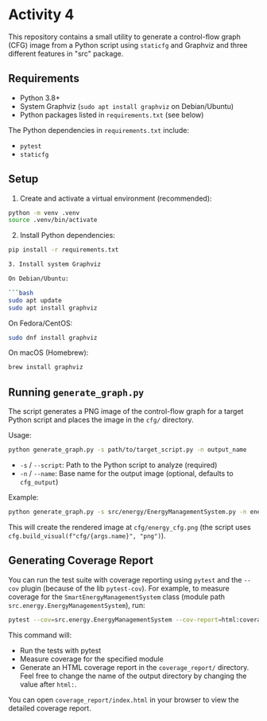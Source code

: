 # Activity 4

This repository contains a small utility to generate a control-flow graph (CFG) image from a Python script using `staticfg` and Graphviz and three different features in "src" package.

## Requirements

- Python 3.8+
- System Graphviz (```sudo apt install graphviz``` on Debian/Ubuntu)
- Python packages listed in `requirements.txt` (see below)

The Python dependencies in `requirements.txt` include:

- `pytest` 
- `staticfg`

## Setup

1. Create and activate a virtual environment (recommended):

```bash
python -m venv .venv
source .venv/bin/activate
```

2. Install Python dependencies:

```bash
pip install -r requirements.txt

3. Install system Graphviz

On Debian/Ubuntu:

```bash
sudo apt update
sudo apt install graphviz
```

On Fedora/CentOS:

```bash
sudo dnf install graphviz
```

On macOS (Homebrew):

```bash
brew install graphviz
```


## Running `generate_graph.py`

The script generates a PNG image of the control-flow graph for a target Python script and places the image in the `cfg/` directory.

Usage:

```bash
python generate_graph.py -s path/to/target_script.py -n output_name
```

- `-s` / `--script`: Path to the Python script to analyze (required)
- `-n` / `--name`: Base name for the output image (optional, defaults to `cfg_output`)

Example:

```bash
python generate_graph.py -s src/energy/EnergyManagementSystem.py -n energy_cfg
```

This will create the rendered image at `cfg/energy_cfg.png` (the script uses `cfg.build_visual(f"cfg/{args.name}", "png")`).

## Generating Coverage Report

You can run the test suite with coverage reporting using `pytest` and the `--cov` plugin (because of the lib `pytest-cov`). For example, to measure coverage for the `SmartEnergyManagementSystem` class (module path `src.energy.EnergyManagementSystem`), run:

```bash
pytest --cov=src.energy.EnergyManagementSystem --cov-report=html:coverage_report --cov-branch
```

This command will:
- Run the tests with pytest
- Measure coverage for the specified module
- Generate an HTML coverage report in the `coverage_report/` directory. Feel free to change the name of the output directory by changing the value after `html:`.

You can open `coverage_report/index.html` in your browser to view the detailed coverage report.
